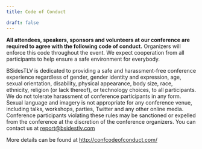 ```yaml
---
title: Code of Conduct

draft: false
---
```


**All attendees, speakers, sponsors and volunteers at our conference are required to agree with the following code of conduct.** Organizers will enforce this code throughout the event. We expect cooperation from all participants to help ensure a safe environment for everybody.

BSidesTLV is dedicated to providing a safe and harassment-free conference experience regardless of gender, gender identity and expression, age, sexual orientation, disability, physical appearance, body size, race, ethnicity, religion (or lack thereof), or technology choices, to all participants. We do not tolerate harassment of conference participants in any form. Sexual language and imagery is not appropriate for any conference venue, including talks, workshops, parties, Twitter and any other online media.  Conference participants violating these rules may be sanctioned or expelled from the conference at the discretion of the conference organizers.
You can contact us at report@bsidestlv.com

More details can be found at http://confcodeofconduct.com/
